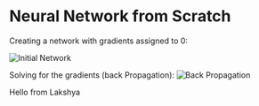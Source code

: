# Neural Network from Scratch

Creating a network with gradients assigned to 0:

![Initial Network](https://github.com/krishangupta33/Neural-Network-Solver-Using-Basic-Python/blob/main/img/unset%20gradients.png)

Solving for the gradients (back Propagation):
![Back Propagation](https://github.com/krishangupta33/Neural-Network-Solver-Using-Basic-Python/blob/main/img/set%20gradients.png)



Hello from Lakshya
